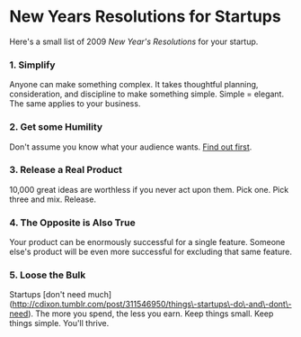 # New Years Resolutions for Startups

  Here's a small list of 2009 *New Year's Resolutions* for your startup.

  ### 1. Simplify

 Anyone can make something complex. It takes thoughtful planning, consideration, and discipline to make something simple. Simple \= elegant. The same applies to your business.

 ### 2. Get some Humility

 Don't assume you know what your audience wants. [Find out first](http://www.fourhourworkweek.com/blog/2009/12/13/how-to-create-a-global-phenomenon-for-less-than\10000/).

 ### 3. Release a Real Product

 10,000 great ideas are worthless if you never act upon them. Pick one. Pick three and mix. Release.

 ### 4. The Opposite is Also True

 Your product can be enormously successful for a single feature. Someone else's product will be even more successful for excluding that same feature.

 ### 5. Loose the Bulk

 Startups \[don't need much](http://cdixon.tumblr.com/post/311546950/things\-startups\-do\-and\-dont\-need). The more you spend, the less you earn. Keep things small. Keep things simple. You'll thrive.
